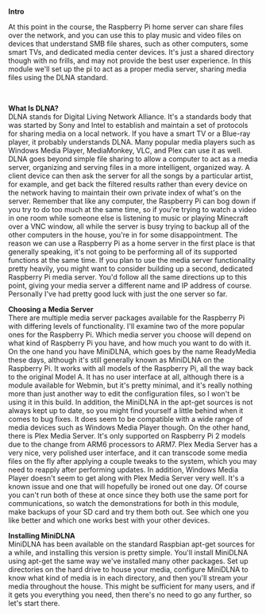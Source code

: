 <b> Intro </b> <br/>

At this point in the course, the Raspberry Pi home server can share files over the network, and you can use this to play music and video files on devices that understand SMB file shares, such as other computers, some smart TVs, and dedicated media center devices. It's just a shared directory though with no frills, and may not provide the best user experience. In this module we'll set up the pi to act as a proper media server, sharing media files using the DLNA standard.

<br/>

<b> What Is DLNA? </b> <br/>
DLNA stands for Digital Living Network Alliance. It's a standards body that was started by Sony and Intel to establish and maintain a set of protocols for sharing media on a local network. If you have a smart TV or a Blue-ray player, it probably understands DLNA. Many popular media players such as Windows Media Player, MediaMonkey, VLC, and Plex can use it as well. DLNA goes beyond simple file sharing to allow a computer to act as a media server, organizing and serving files in a more intelligent, organized way. A client device can then ask the server for all the songs by a particular artist, for example, and get back the filtered results rather than every device on the network having to maintain their own private index of what's on the server. Remember that like any computer, the Raspberry Pi can bog down if you try to do too much at the same time, so if you're trying to watch a video in one room while someone else is listening to music or playing Minecraft over a VNC window, all while the server is busy trying to backup all of the other computers in the house, you're in for some disappointment. The reason we can use a Raspberry Pi as a home server in the first place is that generally speaking, it's not going to be performing all of its supported functions at the same time. If you plan to use the media server functionality pretty heavily, you might want to consider building up a second, dedicated Raspberry Pi media server. You'd follow all the same directions up to this point, giving your media server a different name and IP address of course. Personally I've had pretty good luck with just the one server so far.
<br/>


<b> Choosing a Media Server </b> <br/>
There are multiple media server packages available for the Raspberry Pi with differing levels of functionality. I'll examine two of the more popular ones for the Raspberry Pi. Which media server you choose will depend on what kind of Raspberry Pi you have, and how much you want to do with it. On the one hand you have MiniDLNA, which goes by the name ReadyMedia these days, although it's still generally known as MiniDLNA on the Raspberry Pi. It works with all models of the Raspberry Pi, all the way back to the original Model A. It has no user interface at all, although there is a module available for Webmin, but it's pretty minimal, and it's really nothing more than just another way to edit the configuration files, so I won't be using it in this build. In addition, the MiniDLNA in the apt-get sources is not always kept up to date, so you might find yourself a little behind when it comes to bug fixes. It does seem to be compatible with a wide range of media devices such as Windows Media Player though. On the other hand, there is Plex Media Server. It's only supported on Raspberry Pi 2 models due to the change from ARM6 processors to ARM7. Plex Media Server has a very nice, very polished user interface, and it can transcode some media files on the fly after applying a couple tweaks to the system, which you may need to reapply after performing updates. In addition, Windows Media Player doesn't seem to get along with Plex Media Server very well. It's a known issue and one that will hopefully be ironed out one day. Of course you can't run both of these at once since they both use the same port for communications, so watch the demonstrations for both in this module, make backups of your SD card and try them both out. See which one you like better and which one works best with your other devices.
<br/>

<b>Installing MiniDLNA</b><br/>
MiniDLNA has been available on the standard Raspbian apt-get sources for a while, and installing this version is pretty simple. You'll install MiniDLNA using apt-get the same way we've installed many other packages. Set up directories on the hard drive to house your media, configure MiniDLNA to know what kind of media is in each directory, and then you'll stream your media throughout the house. This might be sufficient for many users, and if it gets you everything you need, then there's no need to go any further, so let's start there.
<br/>







